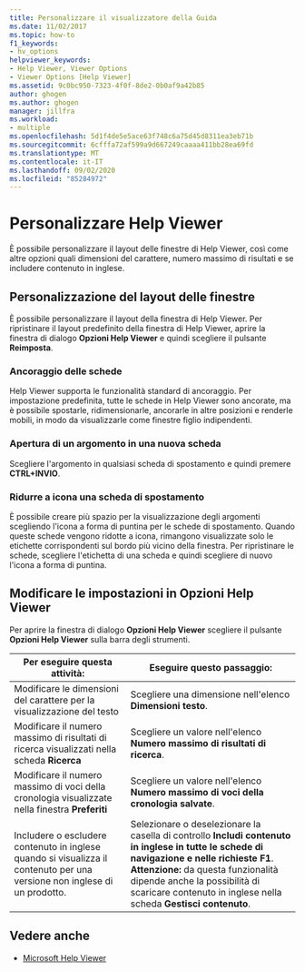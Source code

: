 ```yaml
---
title: Personalizzare il visualizzatore della Guida
ms.date: 11/02/2017
ms.topic: how-to
f1_keywords:
- hv_options
helpviewer_keywords:
- Help Viewer, Viewer Options
- Viewer Options [Help Viewer]
ms.assetid: 9c0bc950-7323-4f0f-8de2-0b0af9a42b85
author: ghogen
ms.author: ghogen
manager: jillfra
ms.workload:
- multiple
ms.openlocfilehash: 5d1f4de5e5ace63f748c6a75d45d8311ea3eb71b
ms.sourcegitcommit: 6cfffa72af599a9d667249caaaa411bb28ea69fd
ms.translationtype: MT
ms.contentlocale: it-IT
ms.lasthandoff: 09/02/2020
ms.locfileid: "85284972"
---
```

# <a name="customize-the-help-viewer"></a>Personalizzare Help Viewer
È possibile personalizzare il layout delle finestre di Help Viewer, così come altre opzioni quali dimensioni del carattere, numero massimo di risultati e se includere contenuto in inglese.

## <a name="customizing-window-layout"></a>Personalizzazione del layout delle finestre
È possibile personalizzare il layout della finestra di Help Viewer. Per ripristinare il layout predefinito della finestra di Help Viewer, aprire la finestra di dialogo **Opzioni Help Viewer** e quindi scegliere il pulsante **Reimposta**.

### <a name="docking-tabs"></a>Ancoraggio delle schede
Help Viewer supporta le funzionalità standard di ancoraggio. Per impostazione predefinita, tutte le schede in Help Viewer sono ancorate, ma è possibile spostarle, ridimensionarle, ancorarle in altre posizioni e renderle mobili, in modo da visualizzarle come finestre figlio indipendenti.

### <a name="opening-a-topic-in-a-new-tab"></a>Apertura di un argomento in una nuova scheda
Scegliere l'argomento in qualsiasi scheda di spostamento e quindi premere **CTRL+INVIO**.

### <a name="minimize-a-navigation-tab"></a>Ridurre a icona una scheda di spostamento
È possibile creare più spazio per la visualizzazione degli argomenti scegliendo l'icona a forma di puntina per le schede di spostamento. Quando queste schede vengono ridotte a icona, rimangono visualizzate solo le etichette corrispondenti sul bordo più vicino della finestra. Per ripristinare le schede, scegliere l'etichetta di una scheda e quindi scegliere di nuovo l'icona a forma di puntina.

## <a name="changing-settings-in-viewer-options"></a>Modificare le impostazioni in Opzioni Help Viewer
Per aprire la finestra di dialogo **Opzioni Help Viewer** scegliere il pulsante **Opzioni Help Viewer** sulla barra degli strumenti.

|Per eseguire questa attività:|Eseguire questo passaggio:|
| - | - |
|Modificare le dimensioni del carattere per la visualizzazione del testo|Scegliere una dimensione nell'elenco **Dimensioni testo**.|
|Modificare il numero massimo di risultati di ricerca visualizzati nella scheda **Ricerca**|Scegliere un valore nell'elenco **Numero massimo di risultati di ricerca**.|
|Modificare il numero massimo di voci della cronologia visualizzate nella finestra **Preferiti**|Scegliere un valore nell'elenco **Numero massimo di voci della cronologia salvate**.|
|Includere o escludere contenuto in inglese quando si visualizza il contenuto per una versione non inglese di un prodotto.|Selezionare o deselezionare la casella di controllo **Includi contenuto in inglese in tutte le schede di navigazione e nelle richieste F1**. **Attenzione:** da questa funzionalità dipende anche la possibilità di scaricare contenuto in inglese nella scheda **Gestisci contenuto**.|

## <a name="see-also"></a>Vedere anche

- [Microsoft Help Viewer](../help-viewer/overview.md)